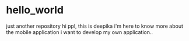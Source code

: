 # hello_world
just another repository
hi ppl,
this is deepika
i'm here to know more about the mobile application
i want to develop my own application..
